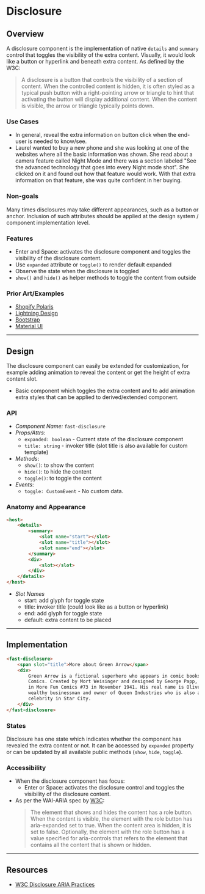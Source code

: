# Disclosure

## Overview

A disclosure component is the implementation of native `details` and `summary` control that toggles the visibility of the extra content. Visually, it would look like a button or hyperlink and beneath extra content. As defined by the W3C:

> A disclosure is a button that controls the visibility of a section of content. When the controlled content is hidden, it is often styled as a typical push button with a right-pointing arrow or triangle to hint that activating the button will display additional content. When the content is visible, the arrow or triangle typically points down.

### Use Cases

-   In general, reveal the extra information on button click when the end-user is needed to know/see.
-   Laurel wanted to buy a new phone and she was looking at one of the websites where all the basic information was shown. She read about a camera feature called Night Mode and there was a section labeled "See the advanced technology that goes into every Night mode shot". She clicked on it and found out how that feature would work. With that extra information on that feature, she was quite confident in her buying.

### Non-goals

Many times disclosures may take different appearances, such as a button or anchor. Inclusion of such attributes should be applied at the design system / component implementation level.

### Features

-   Enter and Space: activates the disclosure component and toggles the visibility of the disclosure content.
-   Use `expanded` attribute or `toggle()` to render default expanded
-   Observe the state when the disclosure is toggled
-   `show()` and `hide()` as helper methods to toggle the content from outside

### Prior Art/Examples

-   [Shopify Polaris](https://polaris.shopify.com/components/behavior/collapsible)
-   [Lightning Design](https://www.lightningdesignsystem.com/components/expandable-section/)
-   [Bootstrap](https://getbootstrap.com/docs/4.3/components/collapse/)
-   [Material UI](https://material-ui.com/api/collapse/)

---

## Design

The disclosure component can easily be extended for customization, for example adding animation to reveal the content or get the height of extra content slot.

-   Basic component which toggles the extra content and to add animation extra styles that can be applied to derived/extended component.

### API

-   _Component Name:_ `fast-disclosure`
-   _Props/Attrs:_
    -   `expanded: boolean` - Current state of the disclosure component
    -   `title: string` - invoker title (slot title is also available for custom template)
-   _Methods_:
    -   `show()`: to show the content
    -   `hide()`: to hide the content
    -   `toggle()`: to toggle the content
-   _Events_:
    -   `toggle: CustomEvent` - No custom data.

### Anatomy and Appearance

```html
<host>
    <details>
        <summary>
            <slot name="start"></slot>
            <slot name="title"></slot>
            <slot name="end"></slot>
        </summary>
        <div>
            <slot></slot>
        </div>
    </details>
</host>
```

-   _Slot Names_
    -   start: add glyph for toggle state
    -   title: invoker title (could look like as a button or hyperlink)
    -   end: add glyph for toggle state
    -   default: extra content to be placed

---

## Implementation

```html
<fast-disclosure>
    <span slot="title">More about Green Arrow</span>
    <div>
        Green Arrow is a fictional superhero who appears in comic books published by DC
        Comics. Created by Mort Weisinger and designed by George Papp, he first appeared
        in More Fun Comics #73 in November 1941. His real name is Oliver Jonas Queen, a
        wealthy businessman and owner of Queen Industries who is also a well-known
        celebrity in Star City.
    </div>
</fast-disclosure>
```

### States

Disclosure has one state which indicates whether the component has revealed the extra content or not. It can be accessed by `expanded` property or can be updated by all available public methods (`show`, `hide`, `toggle`).

### Accessibility

-   When the disclosure component has focus:
    -   Enter or Space: activates the disclosure control and toggles the visibility of the disclosure content.
-   As per the WAI-ARIA spec by [W3C](https://www.w3.org/TR/wai-aria-practices-1.2/#wai-aria-roles-states-and-properties-8):
    > The element that shows and hides the content has a role button.
    > When the content is visible, the element with the role button has aria-expanded set to true. When the content area is hidden, it is set to false.
    > Optionally, the element with the role button has a value specified for aria-controls that refers to the element that contains all the content that is shown or hidden.

---

## Resources

-   [W3C Disclosure ARIA Practices](https://www.w3.org/TR/wai-aria-practices-1.2/#disclosure)
